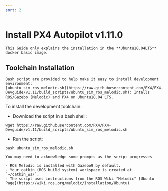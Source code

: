 ```yaml
---
sort: 2
---
```


# Install PX4 Autopilot v1.11.0

```tip
This Guide only explains the installation in the **Ubuntu18.04LTS** docker basic image.
```

## Toolchain Installation
```note
Bash script are provided to help make it easy to install development environment:  
[ubuntu_sim_ros_melodic.sh](https://raw.githubusercontent.com/PX4/PX4-Devguide/v1.11/build_scripts/ubuntu_sim_ros_melodic.sh): Intalls ROS/Gazebo (Melodic) and PX4 on Ubuntu18.04 LTS.
```

To install the development toolchain:

- Download the script in a bash shell:
```shell
wget https://raw.githubusercontent.com/PX4/PX4-Devguide/v1.11/build_scripts/ubuntu_sim_ros_melodic.sh
```
- Run the script:
```shell
bash ubuntu_sim_ros_melodic.sh
```
```tip
You may need to acknowledge some prompts as the script progresses
```

```note
- ROS Melodic is installed with Gazebo9 by default.  
- Your catkin (ROS build system) workspace is created at `~/catkin_ws/`.  
- The script uses instructions from the ROS Wiki "Melodic" [Ubuntu Page](https://wiki.ros.org/melodic/Installation/Ubuntu)  
```